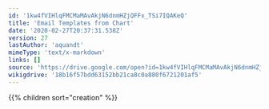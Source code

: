 ```yaml
---
id: '1kw4fVIHlqFMCMaMAvAkjN6dnmHZjQFFx_TSi7IQAKeQ'
title: 'Email Templates from Chart'
date: '2020-02-27T20:37:31.538Z'
version: 27
lastAuthor: 'aquandt'
mimeType: 'text/x-markdown'
links: []
source: 'https://drive.google.com/open?id=1kw4fVIHlqFMCMaMAvAkjN6dnmHZjQFFx_TSi7IQAKeQ'
wikigdrive: '18b16f57bdd63152bb21ca8c0a880f6721201af5'
---
```

{{% children sort="creation" %}}
